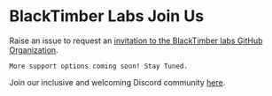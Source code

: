 # BlackTimber Labs Join Us

Raise an issue to request an [invitation to the BlackTimber labs GitHub Organization]().

`More support options coming soon! Stay Tuned.`

Join our inclusive and welcoming Discord community [here](https://discord.gg/up4JGVbZ8G).
